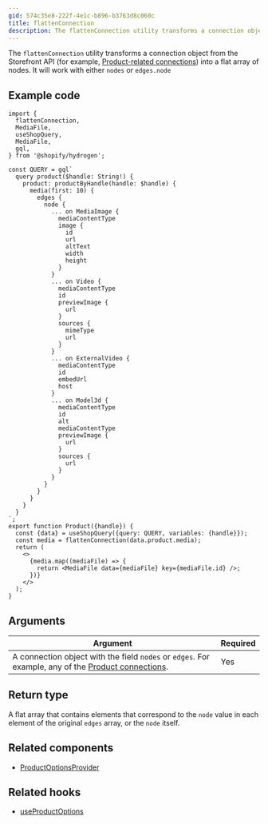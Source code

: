 ```yaml
---
gid: 574c35e8-222f-4e1c-b896-b3763d8c060c
title: flattenConnection
description: The flattenConnection utility transforms a connection object from the Storefront API (for example, Product-related connections) into a flat array of nodes.
---
```


The `flattenConnection` utility transforms a connection object from the Storefront API (for example, [Product-related connections](https://shopify.dev/api/storefront/reference/products/product)) into a flat array of nodes. It will work with either `nodes` or `edges.node`

## Example code

```tsx
import {
  flattenConnection,
  MediaFile,
  useShopQuery,
  MediaFile,
  gql,
} from '@shopify/hydrogen';

const QUERY = gql`
  query product($handle: String!) {
    product: productByHandle(handle: $handle) {
      media(first: 10) {
        edges {
          node {
            ... on MediaImage {
              mediaContentType
              image {
                id
                url
                altText
                width
                height
              }
            }
            ... on Video {
              mediaContentType
              id
              previewImage {
                url
              }
              sources {
                mimeType
                url
              }
            }
            ... on ExternalVideo {
              mediaContentType
              id
              embedUrl
              host
            }
            ... on Model3d {
              mediaContentType
              id
              alt
              mediaContentType
              previewImage {
                url
              }
              sources {
                url
              }
            }
          }
        }
      }
    }
  }
`;
export function Product({handle}) {
  const {data} = useShopQuery({query: QUERY, variables: {handle}});
  const media = flattenConnection(data.product.media);
  return (
    <>
      {media.map((mediaFile) => {
        return <MediaFile data={mediaFile} key={mediaFile.id} />;
      })}
    </>
  );
}
```

## Arguments

| Argument                                                                                                                                          | Required |
| ------------------------------------------------------------------------------------------------------------------------------------------------- | -------- |
| A connection object with the field `nodes` or `edges`. For example, any of the [Product connections](/api/storefront/reference/products/product). | Yes      |

## Return type

A flat array that contains elements that correspond to the `node` value in each element of the original `edges` array, or the `node` itself.

## Related components

- [ProductOptionsProvider](https://shopify.dev/api/hydrogen/components/product-variant/productoptionsprovider)

## Related hooks

- [useProductOptions](https://shopify.dev/api/hydrogen/hooks/product-variant/useproductoptions)
